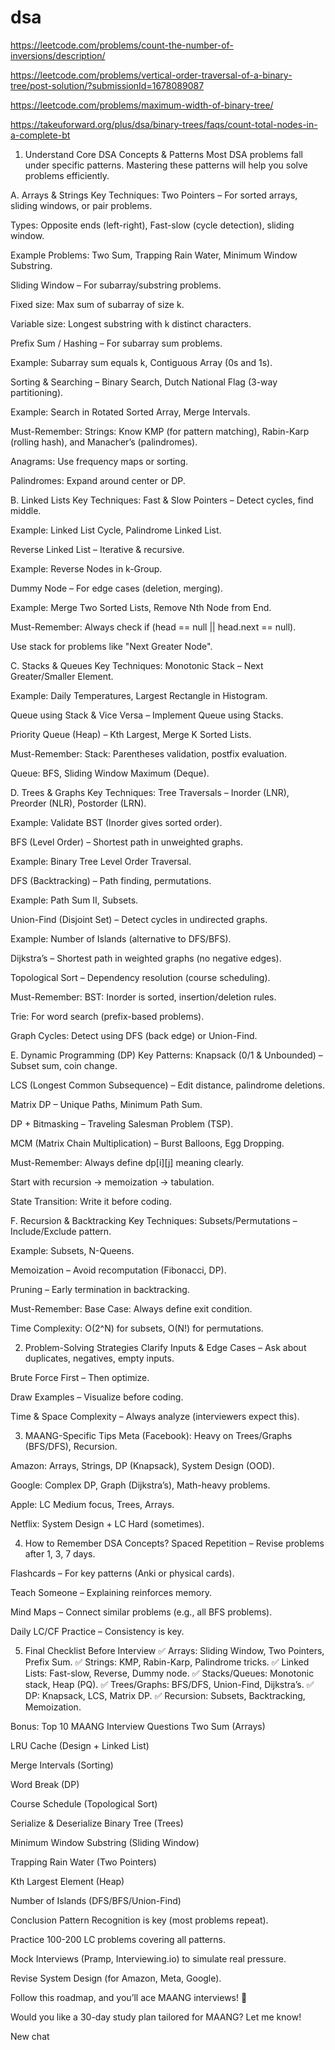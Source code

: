 # dsa

https://leetcode.com/problems/count-the-number-of-inversions/description/


https://leetcode.com/problems/vertical-order-traversal-of-a-binary-tree/post-solution/?submissionId=1678089087


https://leetcode.com/problems/maximum-width-of-binary-tree/

https://takeuforward.org/plus/dsa/binary-trees/faqs/count-total-nodes-in-a-complete-bt

1. Understand Core DSA Concepts & Patterns
Most DSA problems fall under specific patterns. Mastering these patterns will help you solve problems efficiently.

A. Arrays & Strings
Key Techniques:
Two Pointers – For sorted arrays, sliding windows, or pair problems.

Types: Opposite ends (left-right), Fast-slow (cycle detection), sliding window.

Example Problems: Two Sum, Trapping Rain Water, Minimum Window Substring.

Sliding Window – For subarray/substring problems.

Fixed size: Max sum of subarray of size k.

Variable size: Longest substring with k distinct characters.

Prefix Sum / Hashing – For subarray sum problems.

Example: Subarray sum equals k, Contiguous Array (0s and 1s).

Sorting & Searching – Binary Search, Dutch National Flag (3-way partitioning).

Example: Search in Rotated Sorted Array, Merge Intervals.

Must-Remember:
Strings: Know KMP (for pattern matching), Rabin-Karp (rolling hash), and Manacher’s (palindromes).

Anagrams: Use frequency maps or sorting.

Palindromes: Expand around center or DP.

B. Linked Lists
Key Techniques:
Fast & Slow Pointers – Detect cycles, find middle.

Example: Linked List Cycle, Palindrome Linked List.

Reverse Linked List – Iterative & recursive.

Example: Reverse Nodes in k-Group.

Dummy Node – For edge cases (deletion, merging).

Example: Merge Two Sorted Lists, Remove Nth Node from End.

Must-Remember:
Always check if (head == null || head.next == null).

Use stack for problems like "Next Greater Node".

C. Stacks & Queues
Key Techniques:
Monotonic Stack – Next Greater/Smaller Element.

Example: Daily Temperatures, Largest Rectangle in Histogram.

Queue using Stack & Vice Versa – Implement Queue using Stacks.

Priority Queue (Heap) – Kth Largest, Merge K Sorted Lists.

Must-Remember:
Stack: Parentheses validation, postfix evaluation.

Queue: BFS, Sliding Window Maximum (Deque).

D. Trees & Graphs
Key Techniques:
Tree Traversals – Inorder (LNR), Preorder (NLR), Postorder (LRN).

Example: Validate BST (Inorder gives sorted order).

BFS (Level Order) – Shortest path in unweighted graphs.

Example: Binary Tree Level Order Traversal.

DFS (Backtracking) – Path finding, permutations.

Example: Path Sum II, Subsets.

Union-Find (Disjoint Set) – Detect cycles in undirected graphs.

Example: Number of Islands (alternative to DFS/BFS).

Dijkstra’s – Shortest path in weighted graphs (no negative edges).

Topological Sort – Dependency resolution (course scheduling).

Must-Remember:
BST: Inorder is sorted, insertion/deletion rules.

Trie: For word search (prefix-based problems).

Graph Cycles: Detect using DFS (back edge) or Union-Find.

E. Dynamic Programming (DP)
Key Patterns:
Knapsack (0/1 & Unbounded) – Subset sum, coin change.

LCS (Longest Common Subsequence) – Edit distance, palindrome deletions.

Matrix DP – Unique Paths, Minimum Path Sum.

DP + Bitmasking – Traveling Salesman Problem (TSP).

MCM (Matrix Chain Multiplication) – Burst Balloons, Egg Dropping.

Must-Remember:
Always define dp[i][j] meaning clearly.

Start with recursion → memoization → tabulation.

State Transition: Write it before coding.

F. Recursion & Backtracking
Key Techniques:
Subsets/Permutations – Include/Exclude pattern.

Example: Subsets, N-Queens.

Memoization – Avoid recomputation (Fibonacci, DP).

Pruning – Early termination in backtracking.

Must-Remember:
Base Case: Always define exit condition.

Time Complexity: O(2^N) for subsets, O(N!) for permutations.

2. Problem-Solving Strategies
Clarify Inputs & Edge Cases – Ask about duplicates, negatives, empty inputs.

Brute Force First – Then optimize.

Draw Examples – Visualize before coding.

Time & Space Complexity – Always analyze (interviewers expect this).

3. MAANG-Specific Tips
Meta (Facebook): Heavy on Trees/Graphs (BFS/DFS), Recursion.

Amazon: Arrays, Strings, DP (Knapsack), System Design (OOD).

Google: Complex DP, Graph (Dijkstra’s), Math-heavy problems.

Apple: LC Medium focus, Trees, Arrays.

Netflix: System Design + LC Hard (sometimes).

4. How to Remember DSA Concepts?
Spaced Repetition – Revise problems after 1, 3, 7 days.

Flashcards – For key patterns (Anki or physical cards).

Teach Someone – Explaining reinforces memory.

Mind Maps – Connect similar problems (e.g., all BFS problems).

Daily LC/CF Practice – Consistency is key.

5. Final Checklist Before Interview
✅ Arrays: Sliding Window, Two Pointers, Prefix Sum.
✅ Strings: KMP, Rabin-Karp, Palindrome tricks.
✅ Linked Lists: Fast-slow, Reverse, Dummy node.
✅ Stacks/Queues: Monotonic stack, Heap (PQ).
✅ Trees/Graphs: BFS/DFS, Union-Find, Dijkstra’s.
✅ DP: Knapsack, LCS, Matrix DP.
✅ Recursion: Subsets, Backtracking, Memoization.

Bonus: Top 10 MAANG Interview Questions
Two Sum (Arrays)

LRU Cache (Design + Linked List)

Merge Intervals (Sorting)

Word Break (DP)

Course Schedule (Topological Sort)

Serialize & Deserialize Binary Tree (Trees)

Minimum Window Substring (Sliding Window)

Trapping Rain Water (Two Pointers)

Kth Largest Element (Heap)

Number of Islands (DFS/BFS/Union-Find)

Conclusion
Pattern Recognition is key (most problems repeat).

Practice 100-200 LC problems covering all patterns.

Mock Interviews (Pramp, Interviewing.io) to simulate real pressure.

Revise System Design (for Amazon, Meta, Google).

Follow this roadmap, and you’ll ace MAANG interviews! 🚀

Would you like a 30-day study plan tailored for MAANG? Let me know!

New chat

